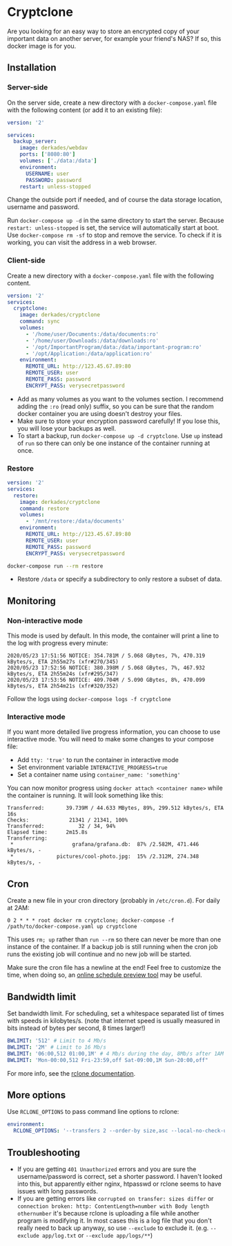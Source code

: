 # Cryptclone

Are you looking for an easy way to store an encrypted copy of your important data on another server, for example your friend's NAS? If so, this docker image is for you.

## Installation

### Server-side

On the server side, create a new directory with a `docker-compose.yaml` file with the following content (or add it to an existing file):

```yaml
version: '2'

services:
  backup_server:
    image: derkades/webdav
    ports: ['8080:80']
    volumes: ['./data:/data']
    environment:
      USERNAME: user
      PASSWORD: password
    restart: unless-stopped
```

Change the outside port if needed, and of course the data storage location, username and password.

Run `docker-compose up -d` in the same directory to start the server. Because `restart: unless-stopped` is set, the service will automatically start at boot. Use `docker-compose rm -sf` to stop and remove the service. To check if it is working, you can visit the address in a web browser.

### Client-side

Create a new directory with a `docker-compose.yaml` file with the following content.

```yaml
version: '2'
services:
  cryptclone:
    image: derkades/cryptclone
    command: sync
    volumes:
      - '/home/user/Documents:/data/documents:ro'
      - '/home/user/Downloads:/data/downloads:ro'
      - '/opt/ImportantProgram/data:/data/important-program:ro'
      - '/opt/Application:/data/application:ro'
    environment:
      REMOTE_URL: http://123.45.67.89:80
      REMOTE_USER: user
      REMOTE_PASS: password
      ENCRYPT_PASS: verysecretpassword
```

* Add as many volumes as you want to the volumes section. I recommend adding the `:ro` (read only) suffix, so you can be sure that the random docker container you are using doesn't destroy your files.
* Make sure to store your encryption password carefully! If you lose this, you will lose your backups as well.
* To start a backup, run `docker-compose up -d cryptclone`. Use `up` instead of `run` so there can only be one instance of the container running at once.

### Restore

```yaml
version: '2'
services:
  restore:
    image: derkades/cryptclone
    command: restore
    volumes:
      - '/mnt/restore:/data/documents'
    environment:
      REMOTE_URL: http://123.45.67.89:80
      REMOTE_USER: user
      REMOTE_PASS: password
      ENCRYPT_PASS: verysecretpassword
```

```sh
docker-compose run --rm restore
```

* Restore `/data` or specify a subdirectory to only restore a subset of data.

## Monitoring

### Non-interactive mode

This mode is used by default. In this mode, the container will print a line to the log with progress every minute:

```text
2020/05/23 17:51:56 NOTICE: 354.781M / 5.068 GBytes, 7%, 470.319 kBytes/s, ETA 2h55m27s (xfr#270/345)
2020/05/23 17:52:56 NOTICE: 380.398M / 5.068 GBytes, 7%, 467.932 kBytes/s, ETA 2h55m24s (xfr#295/347)
2020/05/23 17:53:56 NOTICE: 409.704M / 5.090 GBytes, 8%, 470.099 kBytes/s, ETA 2h54m21s (xfr#320/352)
```

Follow the logs using `docker-compose logs -f cryptclone`

### Interactive mode

If you want more detailed live progress information, you can choose to use interactive mode. You will need to make some changes to your compose file:

* Add `tty: 'true'` to run the container in interactive mode
* Set environment variable `INTERACTIVE_PROGRESS=true`
* Set a container name using `container_name: 'something'`

You can now monitor progress using `docker attach <container name>` while the container is running. It will look something like this:

```text
Transferred:       39.739M / 44.633 MBytes, 89%, 299.512 kBytes/s, ETA 16s
Checks:             21341 / 21341, 100%
Transferred:           32 / 34, 94%
Elapsed time:      2m15.8s
Transferring:
 *                   grafana/grafana.db:  87% /2.582M, 471.446 kBytes/s, -
 *              pictures/cool-photo.jpg:  15% /2.312M, 274.348 kBytes/s, -
 ```

## Cron

Create a new file in your cron directory (probably in `/etc/cron.d`). For daily at 2AM:

```cron
0 2 * * * root docker rm cryptclone; docker-compose -f /path/to/docker-compose.yaml up cryptclone
```

This uses `rm; up` rather than `run --rm` so there can never be more than one instance of the container. If a backup job is still running when the cron job runs the existing job will continue and no new job will be started.

Make sure the cron file has a newline at the end! Feel free to customize the time, when doing so, an [online schedule preview tool](https://crontab.guru) may be useful.

## Bandwidth limit

Set bandwidth limit. For scheduling, set a whitespace separated list of times with speeds in kilobytes/s. (note that internet speed is usually measured in bits instead of bytes per second, 8 times larger!)

```yaml
BWLIMIT: '512' # Limit to 4 Mb/s
BWLIMIT: '2M' # Limit to 16 Mb/s
BWLIMIT: '06:00,512 01:00,1M' # 4 Mb/s during the day, 8Mb/s after 1AM
BWLIMIT: 'Mon-00:00,512 Fri-23:59,off Sat-09:00,1M Sun-20:00,off"
```

For more info, see the [rclone documentation](https://rclone.org/docs/#bwlimit-bandwidth-spec).

## More options

Use `RCLONE_OPTIONS` to pass command line options to rclone:

```yaml
environment:
  RCLONE_OPTIONS: '--transfers 2 --order-by size,asc --local-no-check-updated --checkers 10 --exclude some/directory/**'
```

## Troubleshooting

* If you are getting `401 Unauthorized` errors and you are sure the username/password is correct, set a shorter password. I haven't looked into this, but apparently either nginx, htpasswd or rclone seems to have issues with long passwords.
* If you are getting errors like `corrupted on transfer: sizes differ` or `connection broken: http: ContentLength=number with Body length othernumber`  it's because rclone is uploading a file while another program is modifying it. In most cases this is a log file that you don't really need to back up anyway, so use `--exclude` to exclude it. (e.g. `--exclude app/log.txt` or `--exclude app/logs/**`)

